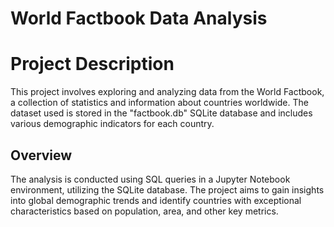 # World Factbook Data Analysis
# Project Description
This project involves exploring and analyzing data from the World Factbook, a collection of statistics and information about countries worldwide. The dataset used is stored in the "factbook.db" SQLite database and includes various demographic indicators for each country.

## Overview
The analysis is conducted using SQL queries in a Jupyter Notebook environment, utilizing the SQLite database. The project aims to gain insights into global demographic trends and identify countries with exceptional characteristics based on population, area, and other key metrics.